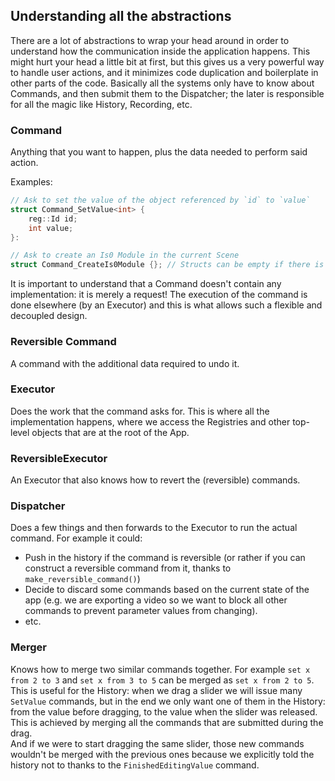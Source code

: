 ## Understanding all the abstractions

There are a lot of abstractions to wrap your head around in order to understand how the communication inside the application happens. This might hurt your head a little bit at first, but this gives us a very powerful way to handle user actions, and it minimizes code duplication and boilerplate in other parts of the code. Basically all the systems only have to know about Commands, and then submit them to the Dispatcher; the later is responsible for all the magic like History, Recording, etc.

### Command

Anything that you want to happen, plus the data needed to perform said action.

Examples:
```cpp
// Ask to set the value of the object referenced by `id` to `value`
struct Command_SetValue<int> {
    reg::Id id;
    int value;
}:

// Ask to create an Is0 Module in the current Scene
struct Command_CreateIs0Module {}; // Structs can be empty if there is no specific data associated with the instruction
```

It is important to understand that a Command doesn't contain any implementation: it is merely a request! The execution of the command is done elsewhere (by an Executor) and this is what allows such a flexible and decoupled design.

### Reversible Command

A command with the additional data required to undo it.

### Executor

Does the work that the command asks for. This is where all the implementation happens, where we access the Registries and other top-level objects that are at the root of the App.

### ReversibleExecutor

An Executor that also knows how to revert the (reversible) commands.

### Dispatcher

Does a few things and then forwards to the Executor to run the actual command.
For example it could:
- Push in the history if the command is reversible (or rather if you can construct a reversible command from it, thanks to `make_reversible_command()`)
- Decide to discard some commands based on the current state of the app (e.g. we are exporting a video so we want to block all other commands to prevent parameter values from changing).
- etc.

### Merger

Knows how to merge two similar commands together. For example `set x from 2 to 3` and `set x from 3 to 5` can be merged as `set x from 2 to 5`. This is useful for the History: when we drag a slider we will issue many `SetValue` commands, but in the end we only want one of them in the History: from the value before dragging, to the value when the slider was released. This is achieved by merging all the commands that are submitted during the drag.<br/>
And if we were to start dragging the same slider, those new commands wouldn't be merged with the previous ones because we explicitly told the history not to thanks to the `FinishedEditingValue` command.